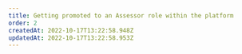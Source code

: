 ```yaml
---
title: Getting promoted to an Assessor role within the platform
order: 2
createdAt: 2022-10-17T13:22:58.948Z
updatedAt: 2022-10-17T13:22:58.953Z
---
```


